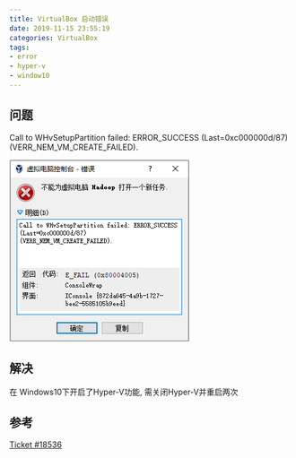 ```yaml
---
title: VirtualBox 启动错误
date: 2019-11-15 23:55:19
categories: VirtualBox
tags:
- error
- hyper-v
- window10
---
```

## 问题

Call to WHvSetupPartition failed: ERROR_SUCCESS (Last=0xc000000d/87) (VERR_NEM_VM_CREATE_FAILED).

![VirtualBoxError](https://github.com/lin-zone/lin-zone.github.io/blob/hexo/source/images/VirtualBoxError.png?raw=true)

## 解决

在 Windows10下开启了Hyper-V功能, 需关闭Hyper-V并重启两次

## 参考

[Ticket #18536](https://www.virtualbox.org/ticket/18536)